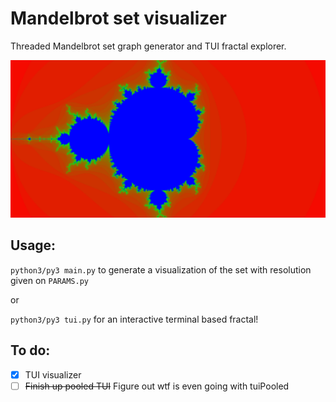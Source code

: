 # Mandelbrot set visualizer

Threaded Mandelbrot set graph generator and TUI fractal explorer.

![Set 2400x1200](set.png)

## Usage:
`python3/py3 main.py` to generate a visualization of the set with resolution given on `PARAMS.py`

or

`python3/py3 tui.py` for an interactive terminal based fractal!

## To do:
- [x] TUI visualizer
- [ ] ~~Finish up pooled TUI~~ Figure out wtf is even going with tuiPooled
